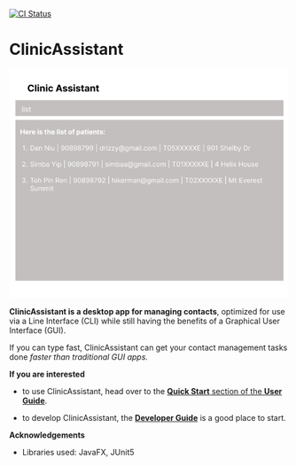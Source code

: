 [![CI Status](https://github.com/AY2324S1-CS2103T-W09-3/tp/workflows/Java%20CI/badge.svg)](https://github.com/AY2324S1-CS2103T-W09-3/tp/actions)
# ClinicAssistant

![Ui](docs/images/Ui.png)

**ClinicAssistant is a desktop app for managing contacts**, optimized for use via a Line Interface (CLI) while still having the benefits of a Graphical User Interface (GUI).

If you can type fast, ClinicAssistant can get your contact management tasks done *faster than traditional GUI apps.*

**If you are interested**
- to use ClinicAssistant, head over to the [**Quick Start** section of the **User Guide**](docs/UserGuide.md).

- to develop ClinicAssistant, the [**Developer Guide**](docs/DeveloperGuide.md) is a good place to start.

**Acknowledgements**

  - Libraries used: JavaFX, JUnit5
